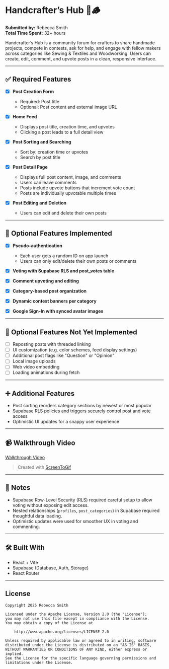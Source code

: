 # Handcrafter’s Hub 🧵🪵

**Submitted by:** Rebecca Smith  
**Total Time Spent:** 32+ hours  

Handcrafter’s Hub is a community forum for crafters to share handmade projects, compete in contests, ask for help, and engage with fellow makers across categories like Sewing & Textiles and Woodworking. Users can create, edit, comment, and upvote posts in a clean, responsive interface.

---

## ✅ Required Features

- [x] **Post Creation Form**
  - Required: Post title
  - Optional: Post content and external image URL

- [x] **Home Feed**
  - Displays post title, creation time, and upvotes
  - Clicking a post leads to a full detail view

- [x] **Post Sorting and Searching**
  - Sort by: creation time or upvotes
  - Search by post title

- [x] **Post Detail Page**
  - Displays full post content, image, and comments
  - Users can leave comments
  - Posts include upvote buttons that increment vote count
  - Posts are individually upvotable multiple times

- [x] **Post Editing and Deletion**
  - Users can edit and delete their own posts

---

## 🌟 Optional Features Implemented

- [x] **Pseudo-authentication**
  - Each user gets a random ID on app launch
  - Users can only edit/delete their own posts or comments

- [x] **Voting with Supabase RLS and post_votes table**
- [x] **Comment upvoting and editing**
- [x] **Category-based post organization**
- [x] **Dynamic contest banners per category**
- [x] **Google Sign-In with synced avatar images**

---

## 🧠 Optional Features Not Yet Implemented

- [ ] Reposting posts with threaded linking
- [ ] UI customization (e.g. color schemes, feed display settings)
- [ ] Additional post flags like "Question" or "Opinion"
- [ ] Local image uploads
- [ ] Web video embedding
- [ ] Loading animations during fetch

---

## ➕ Additional Features

- Post sorting reorders category sections by newest or most popular
- Supabase RLS policies and triggers securely control post and vote access
- Optimistic UI updates for a snappy user experience

---

## 📹 Walkthrough Video

[Walkthrough Video](https://i.imgur.com/IFVmRk0.gif)  
> Created with [ScreenToGif](https://www.screentogif.com/)

---

## 📝 Notes

- Supabase Row-Level Security (RLS) required careful setup to allow voting without exposing edit access.
- Nested relationships (`profiles`, `post_categories`) in Supabase required thoughtful data loading.
- Optimistic updates were used for smoother UX in voting and commenting.

---

## 🛠 Built With

- React + Vite
- Supabase (Database, Auth, Storage)
- React Router

---

## License

    Copyright 2025 Rebecca Smith

    Licensed under the Apache License, Version 2.0 (the "License");
    you may not use this file except in compliance with the License.
    You may obtain a copy of the License at

        http://www.apache.org/licenses/LICENSE-2.0

    Unless required by applicable law or agreed to in writing, software
    distributed under the License is distributed on an "AS IS" BASIS,
    WITHOUT WARRANTIES OR CONDITIONS OF ANY KIND, either express or implied.
    See the License for the specific language governing permissions and
    limitations under the License.

